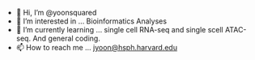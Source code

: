 - 👋 Hi, I’m @yoonsquared
- 👀 I’m interested in ... Bioinformatics Analyses
- 🌱 I’m currently learning ... single cell RNA-seq and single scell ATAC-seq. And general coding.
- 📫 How to reach me ... jyoon@hsph.harvard.edu

<!---
yoonsquared/yoonsquared is a ✨ special ✨ repository because its `README.md` (this file) appears on your GitHub profile.
You can click the Preview link to take a look at your changes.
--->
